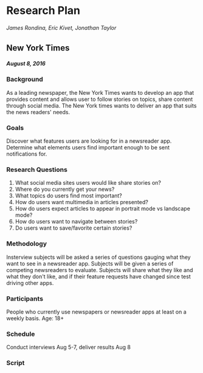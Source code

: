 # Research Plan
###### _James Rondina, Eric Kivet, Jonathan Taylor_
## New York Times
##### August 8, 2016

### Background
As a leading newspaper, the New York Times wants to develop an app that provides content and allows user to follow stories on topics, share content through social media. The New York times wants to deliver an app that suits the news readers' needs.

### Goals
Discover what features users are looking for in a newsreader app.
Determine what elements users find important enough to be sent notifications for.

### Research Questions
1. What social media sites users would like share stories on?
2. Where do you currently get your news?
3. What topics do users find most important?
4. How do users want multimedia in articles presented?
5. How do users expect articles to appear in portrait mode vs landscape mode?
6. How do users want to navigate between stories?
7. Do users want to save/favorite certain stories?

### Methodology
Insterview subjects will be asked a series of questions gauging what they want to see in a newsreader app. Subjects will be given a series of competing newsreaders to evaluate. Subjects will share what they like and what they don't like, and if their feature requests have changed since test driving other apps.

### Participants
People who currently use newspapers or newsreader apps at least on a weekly basis.
Age: 18+

### Schedule 
Conduct interviews Aug 5-7, deliver results Aug 8

### Script

